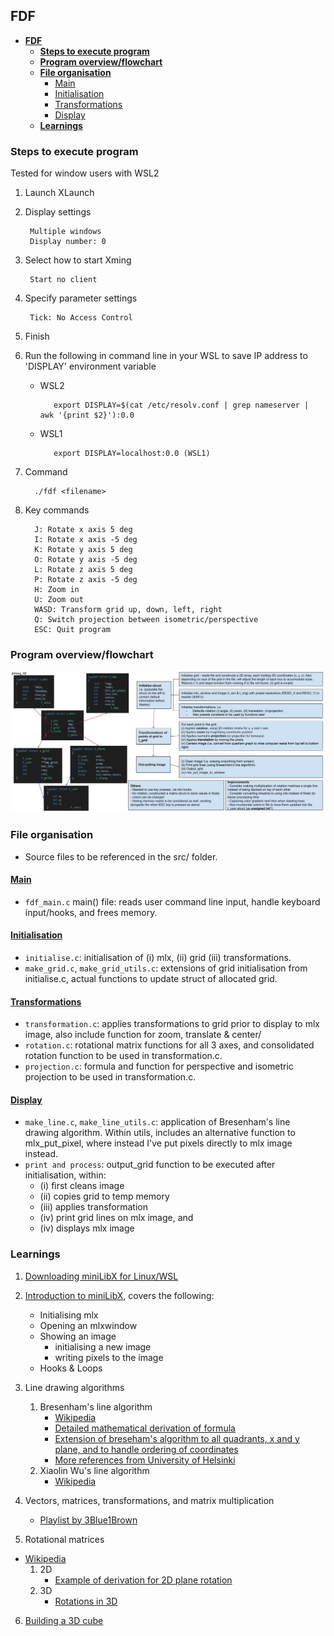 ## **FDF**

- [**FDF**](#fdf)
  - [**Steps to execute program**](#steps-to-execute-program)
  - [**Program overview/flowchart**](#program-overviewflowchart)
  - [**File organisation**](#file-organisation)
    - [<ins>Main</ins>](#insmainins)
    - [<ins>Initialisation</ins>](#insinitialisationins)
    - [<ins>Transformations</ins>](#instransformationsins)
    - [<ins>Display</ins>](#insdisplayins)
  - [**Learnings**](#learnings)


### **Steps to execute program**
Tested for window users with WSL2 
1. Launch XLaunch
2. Display settings

		Multiple windows
		Display number: 0

3. Select how to start Xming

		Start no client

4. Specify parameter settings

		Tick: No Access Control

5. Finish
   
6. Run the following in command line in your WSL to save IP address to 'DISPLAY' environment variable
   - WSL2

			export DISPLAY=$(cat /etc/resolv.conf | grep nameserver | awk '{print $2}'):0.0

   - WSL1

			export DISPLAY=localhost:0.0 (WSL1)

7. Command

         ./fdf <filename>

8. Key commands

         J: Rotate x axis 5 deg
         I: Rotate x axis -5 deg
         K: Rotate y axis 5 deg
         O: Rotate y axis -5 deg
         L: Rotate z axis 5 deg
         P: Rotate z axis -5 deg
         H: Zoom in
         U: Zoom out
         WASD: Transform grid up, down, left, right
         Q: Switch projection between isometric/perspective
         ESC: Quit program

### **Program overview/flowchart**
<img src="./references/fdf_flowchart.jpg">

### **File organisation**
- Source files to be referenced in the src/ folder.
#### <ins>Main</ins>
- `fdf_main.c` main() file: reads user command line input, handle keyboard input/hooks, and frees memory.
#### <ins>Initialisation</ins>
- `initialise.c`: initialisation of (i) mlx, (ii) grid (iii) transformations.
- `make_grid.c`, `make_grid_utils.c`: extensions of grid initialisation from initialise.c, actual functions to update struct of allocated grid.
#### <ins>Transformations</ins>
- `transformation.c`: applies transformations to grid prior to display to mlx image, also include function for zoom, translate & center/
- `rotation.c`: rotational matrix functions for all 3 axes, and consolidated rotation function to be used in transformation.c.
- `projection.c`: formula and function for perspective and isometric projection to be used in transformation.c.
#### <ins>Display</ins>
- `make_line.c`, `make_line_utils.c`: application of Bresenham's line drawing algorithm. Within utils, includes an alternative function to mlx_put_pixel, where instead I've put pixels directly to mlx image instead.
- `print and process`: output_grid function to be executed after initialisation, within: 
  - (i) first cleans image
  - (ii) copies grid to temp memory
  - (iii) applies transformation
  - (iv) print grid lines on mlx image, and
  - (iv) displays mlx image 


### **Learnings**
1. [Downloading miniLibX for Linux/WSL](https://github.com/42Paris/minilibx-linux)

2. [Introduction to miniLibX](https://harm-smits.github.io/42docs/libs/minilibx/getting_started.html#writing-pixels-to-a-image), covers the following:
   - Initialising mlx
   - Opening an mlxwindow
   - Showing an image
     - initialising a new image
     - writing pixels to the image
   - Hooks & Loops

3. Line drawing algorithms
   1. Bresenham's line algorithm
      - [Wikipedia](https://en.wikipedia.org/wiki/Bresenham%27s_line_algorithm)
      - [Detailed mathematical derivation of formula](https://www.youtube.com/watch?v=RGB-wlatStc)
      - [Extension of breseham's algorithm to all quadrants, x and y plane, and to handle ordering of coordinates](https://www.youtube.com/watch?v=H1RtMA3XV3k&ab_channel=AbdulBariAbdulBariVerified)
      - [More references from University of Helsinki](https://www.cs.helsinki.fi/group/goa/mallinnus/lines/bresenh.html#:~:text=Bresenham%20for%20negative%20slopes,error%2C%20%2C%20associated%20with%20y.)
	2. Xiaolin Wu's line algorithm
         - [Wikipedia](https://en.wikipedia.org/wiki/Xiaolin_Wu%27s_line_algorithm)

4. Vectors, matrices, transformations, and matrix multiplication
   - [Playlist by 3Blue1Brown](https://www.youtube.com/playlist?list=PLZHQObOWTQDPD3MizzM2xVFitgF8hE_ab) 

5. Rotational matrices
- [Wikipedia](https://en.wikipedia.org/wiki/Rotation_matrix)
   1. 2D
		- [Example of derivation for 2D plane rotation](https://www.youtube.com/watch?v=OYuoPTRVzxY&t=2s)
   2. 3D
         - [Rotations in 3D](https://www.youtube.com/watch?v=wg9bI8-Qx2Q&t=75s)

6. [Building a 3D cube](https://www.youtube.com/watch?v=UZcfoc_nom4)

